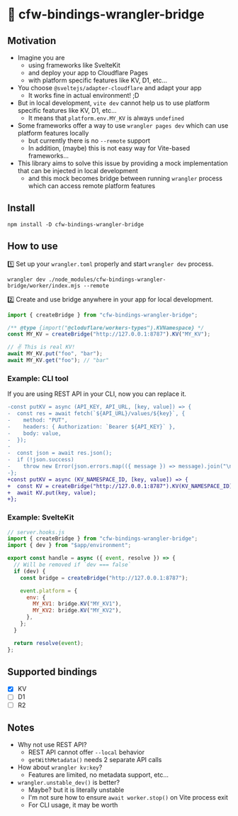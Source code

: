 # 🌉 cfw-bindings-wrangler-bridge

## Motivation

- Imagine you are
  - using frameworks like SvelteKit
  - and deploy your app to Cloudflare Pages
  - with platform specific features like KV, D1, etc...
- You choose `@sveltejs/adapter-cloudflare` and adapt your app
  - It works fine in actual environment! ;D
- But in local development, `vite dev` cannot help us to use platform specific features like KV, D1, etc...
  - It means that `platform.env.MY_KV` is always `undefined`
- Some frameworks offer a way to use `wrangler pages dev` which can use platform features locally
  - but currently there is no `--remote` support
  - In addition, (maybe) this is not easy way for Vite-based frameworks...
- This library aims to solve this issue by providing a mock implementation that can be injected in local development
  - and this mock becomes bridge between running `wrangler` process which can access remote platform features

## Install

```
npm install -D cfw-bindings-wrangler-bridge
```

## How to use

1️⃣ Set up your `wrangler.toml` properly and start `wrangler dev` process.

```
wrangler dev ./node_modules/cfw-bindings-wrangler-bridge/worker/index.mjs --remote
```

2️⃣ Create and use bridge anywhere in your app for local development.

```js
import { createBridge } from "cfw-bindings-wrangler-bridge";

/** @type {import("@cloduflare/workers-types").KVNamespace} */
const MY_KV = createBridge("http://127.0.0.1:8787").KV("MY_KV");

// ✌️ This is real KV!
await MY_KV.put("foo", "bar");
await MY_KV.get("foo"); // "bar"
```

### Example: CLI tool

If you are using REST API in your CLI, now you can replace it.

```diff
-const putKV = async (API_KEY, API_URL, [key, value]) => {
-  const res = await fetch(`${API_URL}/values/${key}`, {
-    method: "PUT",
-    headers: { Authorization: `Bearer ${API_KEY}` },
-    body: value,
-  });
-
-  const json = await res.json();
-  if (!json.success)
-    throw new Error(json.errors.map(({ message }) => message).join("\n"));
-};
+const putKV = async (KV_NAMESPACE_ID, [key, value]) => {
+  const KV = createBridge("http://127.0.0.1:8787").KV(KV_NAMESPACE_ID);
+  await KV.put(key, value);
+};
```

### Example: SvelteKit

```js
// server.hooks.js
import { createBridge } from "cfw-bindings-wrangler-bridge";
import { dev } from "$app/environment";

export const handle = async ({ event, resolve }) => {
  // Will be removed if `dev === false`
  if (dev) {
    const bridge = createBridge("http://127.0.0.1:8787");

    event.platform = {
      env: {
        MY_KV1: bridge.KV("MY_KV1"),
        MY_KV2: bridge.KV("MY_KV2"),
      },
    };
  }

  return resolve(event);
};
```

## Supported bindings

- [x] KV
- [ ] D1
- [ ] R2

## Notes

- Why not use REST API?
  - REST API cannot offer `--local` behavior
  - `getWithMetadata()` needs 2 separate API calls
- How about `wrangler kv:key`?
  - Features are limited, no metadata support, etc...
- `wrangler.unstable_dev()` is better?
  - Maybe? but it is literally unstable
  - I'm not sure how to ensure `await worker.stop()` on Vite process exit
  - For CLI usage, it may be worth
